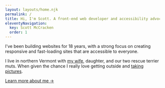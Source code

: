 ```yaml
---
layout: layouts/home.njk
permalink: /
title: Hi, I'm Scott. A front-end web developer and accessibility advocate from Vermont
eleventyNavigation:
  key: Scott McCracken
  order: 1
---
```


I've been building websites for 18 years, with a strong focus on creating responsive and fast-loading sites that are accessible to everyone.

I live in northern Vermont with [my wife](https://chocolatesculptress.com), daughter, and our two rescue terrier muts. When given the chance I really love getting outside and [taking pictures](http://www.instagram.com/scottmccracken/).

[Learn more about me &rarr;](/about/)
